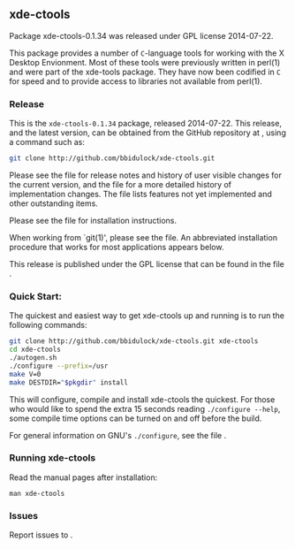 
## xde-ctools

Package xde-ctools-0.1.34 was released under GPL license 2014-07-22.

This package provides a number of `C`-language tools for working with
the X Desktop Envionment.  Most of these tools were previously written
in perl(1) and were part of the xde-tools package.  They have now been
codified in `C` for speed and to provide access to libraries not
available from perl(1).

### Release

This is the `xde-ctools-0.1.34` package, released 2014-07-22.  This release,
and the latest version, can be obtained from the GitHub repository at
[](http://github.com/bbidulock/xde-ctools), using a command such as:

```bash
git clone http://github.com/bbidulock/xde-ctools.git
```

Please see the [](NEWS) file for release notes and history of user visible
changes for the current version, and the [](ChangeLog) file for a more
detailed history of implementation changes.  The [](TODO) file lists
features not yet implemented and other outstanding items.

Please see the [](INSTALL) file for installation instructions.

When working from `git(1)', please see the [](README-git) file.  An
abbreviated installation procedure that works for most applications
appears below.

This release is published under the GPL license that can be found in
the file [](COPYING).

### Quick Start:

The quickest and easiest way to get xde-ctools up and running is to run
the following commands:

```bash
git clone http://github.com/bbidulock/xde-ctools.git xde-ctools
cd xde-ctools
./autogen.sh
./configure --prefix=/usr
make V=0
make DESTDIR="$pkgdir" install
```

This will configure, compile and install xde-ctools the quickest.  For
those who would like to spend the extra 15 seconds reading `./configure
--help`, some compile time options can be turned on and off before the
build.

For general information on GNU's `./configure`, see the file [](INSTALL).

### Running xde-ctools

Read the manual pages after installation:

    man xde-ctools

### Issues

Report issues to [](http://github.com/bbidulock/xde-ctools/issues).

